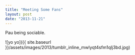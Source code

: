 ```yaml
---
title: "Meeting Some Fans"
layout: post
date: "2013-11-21"
---
```


Pau being sociable.

![yo yo]({{ site.baseurl }}/assets/images/2013/tumblr_inline_mwlyqt4sfm1qlj3bd.jpg)
